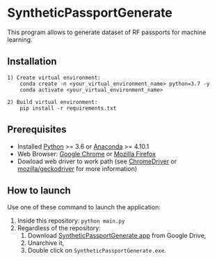 # SyntheticPassportGenerate

This program allows to generate dataset of RF passports for machine learning.

## Installation

    1) Create virtual environment:
        conda create -n <your_virtual_environment_name> python=3.7 -y
        conda activate <your_virtual_environment_name>
        
    2) Build virtual environment:
        pip install -r requirements.txt
        
## Prerequisites

* Installed [Python](https://www.python.org/downloads/) >= 3.6 or [Anaconda](https://www.anaconda.com/products/individual) >= 4.10.1
* Web Browser: [Google Chrome](https://www.google.com/chrome) or [Mozilla Firefox](https://www.mozilla.org/en/firefox/new/)
* Dowload web driver to work path (see [ChromeDriver](https://chromedriver.chromium.org/downloads) or [mozilla/geckodriver](https://github.com/mozilla/geckodriver/releases) for more information)

## How to launch

Use one of these command to launch the application:

1) Inside this repository: `python main.py`
2) Regardless of the repository:
   1) Download [SyntheticPassportGenerate app](https://drive.google.com/file/d/1J_VipG9H7ADi6rd9uvelKyCt07EhSbTh/view?usp=sharing) from Google Drive, 
   2) Unarchive it,
   3) Double click on `SyntheticPassportGenerate.exe`.
